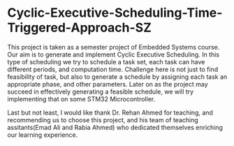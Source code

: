 # Cyclic-Executive-Scheduling-Time-Triggered-Approach-SZ

This project is taken as a semester project of Embedded Systems course. Our aim is to generate and implement Cyclic Executive Scheduling. In this type of scheduling we try to schedule a task set, each task can have different periods, and computation time.  Challenge here is not just to find feasibility of task, but also to generate a schedule by assigning each task an appropriate phase, and other parameters.  Later on as the project may succeed in effectively generating a feasible schedule, we will try implementing that on some STM32 Microcontroller.

Last but not least, I would like thank Dr. Rehan Ahmed for teaching, and recommending us to choose this project, and his team of teaching assitants(Emad Ali and Rabia Ahmed) who dedicated themselves enriching our learning experience.